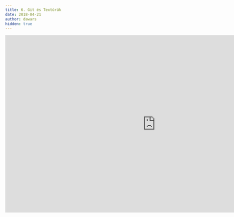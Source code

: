 ```yaml
---
title: 6. Git és Textúrák
date: 2018-04-21
author: dawars
hidden: true
---
```

<div class="video-container">
<iframe src="https://docs.google.com/presentation/d/e/2PACX-1vTkhRGWcNGSg83aagZ4QPmaas1qwi5r90E0lo_jrFKdKF_RBL73sueIjJpfXJKUhpnOdYsB-GpIT10l/embed?start=false&loop=false&delayms=3000" frameborder="0" width="960" height="569" allowfullscreen="true" mozallowfullscreen="true" webkitallowfullscreen="true"></iframe>
</div>
